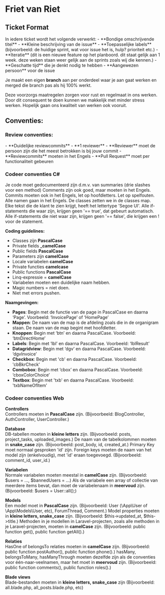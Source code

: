 # Friet van Riet

<h2>Ticket Format</h2>
In iedere ticket wordt het volgende verwerkt:
- **Bondige omschrijvende titel**
- **Kleine beschrijving van de issue**
- **Toepasselijke labels** (bijvoorbeeld: de huidige sprint, wat voor issue het is, hulp? prioriteit etc.)
- **Iteratie** (dit is een nieuwe feature op het planboord. dit staat gelijk aan 1 week. deze weken staan weer gelijk aan de sprints zoals wij die kennen.)
- **Geschatte tijd** die je denkt nodig te hebben
- **Aangewezen persoon** voor de issue

Je maakt een eigen **branch** aan per onderdeel waar je aan gaat werken en merged die branch pas als hij 100% werkt. 

Deze voorzorgs maatregelen zorgen voor rust en regelmaat in ons werken. Door dit consequent te doen kunnen we makkelijk met minder stress werken. Hopelijk gaan ons kwaliteit van werken ook vooruit.

<h2>Conventies:</h2>
<h3>Review conventies:</h3>
- **Duidelijke reviewcommits**
- **1 reviewer**
- **Reviewer** moet de persoon zijn die het meest betrokken is bij jouw commit
- **Reviewcommits** moeten in het Engels
- **Pull Request** moet per functionaliteit gebeuren

<h3>Codeer conventies C#</h3>
Je code moet gedocumenteerd zijn d.m.v. van summaries (drie slashes voor een method)
Comments zijn ook goed, maar moeten in het Engels.
Commits moeten ook in het Engels, let op hoofdletters.
Let op spelfouten.
Alle namen gaan in het Engels.
De classes zetten we in de classes map.
Elke tekst die de klant te zien krijgt, heeft het lettertype 'Segoe UI'.
Alle if-statements die waar zijn, krijgen geen '== true', dat gebeurt automatisch.
Alle if-statements die niet waar zijn, krijgen geen '== false', die krijgen een ! voor de statement.

<b>Coding guidelines:</b>
- Classes zijn **PascalCase**
- Private fields **_camelCase**
- Public fields **PascalCase**
- Parameters zijn **camelCase**
- Locale variabelen **camelCase**
- Private functies **camelcase**
- Public functions **PascalCase**
- Linq-expressie = **camelCase** 
- Variabelen moeten een duidelijke naam hebben.
- Magic numbers = niet doen.
- Niet met errors pushen.

<b>Naamgevingen:</b>

- **Pages**: Begin met de functie van de page in PascalCase en daarna ‘Page’. Voorbeeld: ‘InvoicePage’ of ‘HomePage’
- **Mappen**: De naam van de map is de afdeling zoals die in de organigram staan. De naam van de map begint met hoofdletter.
- **Knoppen**: Begin met ‘btn’ en daarna PascalCase. Voorbeeld: ‘btnDirectHome’
- **Labels**: Begin met ‘lbl’ en daarna PascalCase. Voorbeeld: ‘lblResult’
- **Datagridview**: Begin met ‘dgv’ en daarna PascalCase. Voorbeeld: ‘dgvInvoice’
- **Checkbox**: Begin met 'cb' en daarna PascalCase. Voorbeeld: 'cbBkrCheck'
- **Combobox**: Begin met ‘cbox’ en daarna PascalCase. Voorbeeld: ‘cboxColorChoice’
- **Textbox**: Begin met 'txb' en daarna PascalCase. Voorbeeld: 'txbNameOfItem'

<h3>Codeer conventies Web</h3>

<b>Controllers</b><br>
Controllers moeten in **PascalCase** zijn. (Bijvoorbeeld: BlogController, AuthController, UserController.)

<b>Database</b><br>
DB-tabellen moeten in **kleine letters** zijn. (Bijvoorbeeld: posts, project_tasks, uploaded_images.)
De naam van de tabelkolommen moeten in **snake_case** zijn. (Bijvoorbeeld: post_body, id, created_at.)
Primary Key moet normaal gesproken 'id' zijn.
Foreign keys moeten de naam van het model zijn (enkelvoudig), met 'id' eraan toegevoegd. (Bijvoorbeeld: comment_id, user_id.)

<b>Variabelen</b><br>
Normale variabelen moeten meestal in **camelCase** zijn. (Bijvoorbeeld: $users = ..., $bannedUsers = ...)
Als de variabele een array of collectie van meerdere items bevat, dan moet de variabelenaam in **meervoud** zijn. (Bijvoorbeeld: $users = User::all();)

<b>Models</b><br>
Een model moet in **PascalCase** zijn. (Bijvoorbeeld: User (\App\User of \App\Models\User, etc), ForumThread, Comment.)
Model properties moeten in **kleine letters, snake_case** zijn. (Bijvoorbeeld: $this->updated_at, $this->title.)
Methoden in je modellen in Laravel-projecten, zoals alle methoden in je Laravel-projecten, moeten in **camelCase** zijn. (Bijvoorbeeld: public function get(), public function getAll().)

<b>Relaties</b><br>
HasOne of belongsTo relaties moeten in **camelCase** zijn. (Bijvoorbeeld: public function postAuthor(), public function phone().)
hasMany, belongsToMany, hasManyThrough moeten dezelfde zijn als de conventies voor één-naar-veelnamen, maar het moet in **meervoud** zijn. (Bijvoorbeeld: public function comments(), public function roles().)

<b>Blade views</b><br>
Blade-bestanden moeten in **kleine letters, snake_case** zijn (Bijvoorbeeld: all.blade.php, all_posts.blade.php, etc)
